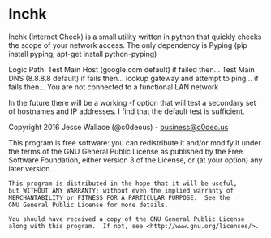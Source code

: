 # Inchk

Inchk (Internet Check) is a small utility written in python that quickly checks the scope of your network access.  The only dependency is Pyping (pip install pyping, apt-get install python-pyping)

Logic Path:
   Test Main Host (google.com default) 
   if failed then...
     Test Main DNS (8.8.8.8 default)
     if fails then...
       lookup gateway and attempt to ping...
       if fails then...
         You are not connected to a functional LAN network

In the future there will be a working -f option that will test a secondary set of hostnames and IP addresses.  I find that the default test is sufficient.

Copyright 2016 Jesse Wallace (@c0deous) - business@c0deo.us

This program is free software: you can redistribute it and/or modify
    it under the terms of the GNU General Public License as published by
    the Free Software Foundation, either version 3 of the License, or
    (at your option) any later version.

    This program is distributed in the hope that it will be useful,
    but WITHOUT ANY WARRANTY; without even the implied warranty of
    MERCHANTABILITY or FITNESS FOR A PARTICULAR PURPOSE.  See the
    GNU General Public License for more details.

    You should have received a copy of the GNU General Public License
    along with this program.  If not, see <http://www.gnu.org/licenses/>.

 

